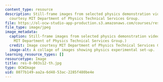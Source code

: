 ```yaml
---
content_type: resource
description: Still-frame images from selected physics demonstration videos. Image
  courtesy MIT Department of Physics Technical Services Group.
file: https://ol-ocw-studio-app-production.s3.amazonaws.com/courses/res-8-003-physics-demonstration-videos-spring-2012/8077b149aa2a6d4853ac2285f480be4e_res-8-003s12-th.jpg
file_type: image/jpeg
image_metadata:
  caption: Still-frame images from selected physics demonstration videos. (Image courtesy
    MIT Department of Physics Technical Services Group.)
  credit: Image courtesy MIT Department of Physics Technical Services Group.
  image-alt: A collage of images showing physics experimental set-up.
learning_resource_types: []
resourcetype: Image
title: res-8-003s12-th.jpg
type: OCWImage
uid: 8077b149-aa2a-6d48-53ac-2285f480be4e
---
```

